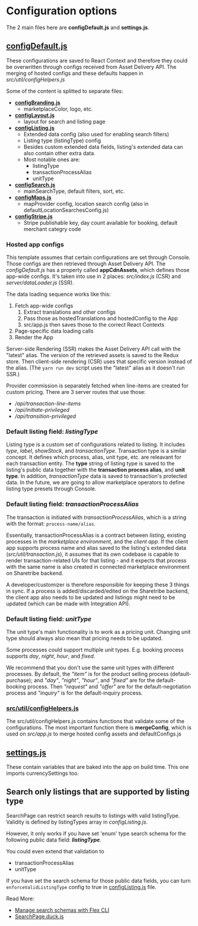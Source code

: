 # Configuration options

The 2 main files here are **configDefault.js** and **settings.js**.

## [configDefault.js](./configDefault.js)

These configurations are saved to React Context and therefore they could be overwritten through
configs received from Asset Delivery API. The merging of hosted configs and these defaults happen in
_src/util/configHelpers.js_

Some of the content is splitted to separate files:

- **[configBranding.js](./configBranding.js)**
  - marketplaceColor, logo, etc.
- **[configLayout.js](./configLayout.js)**
  - layout for search and listing page
- **[configListing.js](./configListing.js)**
  - Extended data config (also used for enabling search filters)
  - Listing type (listingType) config
  - Besides custom extended data fields, listing's extended data can also contain other extra data.
  - Most notable ones are:
    - listingType
    - transactionProcessAlias
    - unitType
- **[configSearch.js](./configSearch.js)**
  - mainSearchType, default filters, sort, etc.
- **[configMaps.js](./configMaps.js)**
  - mapProvider config, location search config (also in defaultLocationSearchesConfig.js)
- **[configStripe.js](./configStripe.js)**
  - Stripe publishable key, day count available for booking, default merchant categry code

### Hosted app configs

This template assumes that certain configurations are set through Console. Those configs are then
retrieved through Asset Delivery API. The _configDefault.js_ has a property called **appCdnAssets**,
which defines those app-wide configs. It's taken into use in 2 places: _src/index.js_ (CSR) and
_server/dataLoader.js_ (SSR).

The data loading sequence works like this:

1. Fetch app-wide configs
   1. Extract translations and other configs
   2. Pass those as hostedTranslations and hostedConfig to the App
   3. src/app.js then saves those to the correct React Contexts
2. Page-specific data loading calls
3. Render the App

Server-side Rendering (SSR) makes the Asset Delivery API call with the "latest" alias. The version
of the retrieved assets is saved to the Redux store. Then client-side rendering (CSR) uses that
specific version instead of the alias. (The `yarn run dev` script uses the "latest" alias as it
doesn't run SSR.)

Provider commission is separately fetched when line-items are created for custom pricing. There are
3 server routes that use those:

- _/api/transaction-line-items_
- _/api/initiate-privileged_
- _/api/transition-privileged_

### Default listing field: **_listingType_**

Listing type is a custom set of configurations related to listing. It includes _type_, _label_,
_showStock_, and _transactionType_. Transaction type is a similar concept. It defines which process,
alias, unit type, etc. are releavant for each transaction entity. The **type** string of listing
type is saved to the listing's public data together with the **transaction process alias**, and
**unit type**. In addition, _transactionType_ data is saved to transaction's protected data. In the
future, we are going to allow marketplace operators to define listing type presets through Console.

### Default listing field: **_transactionProcessAlias_**

The transaction is initiated with _transactionProcessAlias_, which is a string with the format:
`process-name/alias`.

Essentially, transactionProcessAlias is a contract between _listing_, existing processes in the
_marketplace environment_, and the _client app_. If the client app supports process name and alias
saved to the listing's extended data (_src/util/transaction.js_), it assumes that its own codebase
is capable to render transaction-related UIs for that listing - and it expects that process with the
same name is also created in connected marketplace environment on Sharetribe backend.

A developer/customizer is therefore responsible for keeping these 3 things in sync. If a process is
added/discarded/edited on the Sharetribe backend, the client app also needs to be updated and
listings might need to be updated (which can be made with Integration API).

### Default listing field: **_unitType_**

The unit type's main functionality is to work as a pricing unit. Changing unit type should always
also mean that pricing needs to be updated.

Some processes could support multiple unit types. E.g. booking process supports _day_, _night_,
_hour_, and _fixed_.

We recommend that you don't use the same unit types with different processes. By default, the
_"item"_ is for the product selling process (default-purchase); and _"day"_, _"night"_, _"hour"_,
and _"fixed"_ are for the default-booking process. Then _"request"_ and _"offer"_ are for the
default-negotiation process and _"inquiry"_ is for the default-inquiry process.

### [src/util/configHelpers.js](../util/configHelpers.js)

The src/util/configHelpers.js contains functions that validate some of the configurations. The most
important function there is **mergeConfig**, which is used on _src/app.js_ to merge hosted config
assets and defaultConfigs.js

## [settings.js](./settings.js)

These contain variables that are baked into the app on build time. This one imports currencySettings
too.

## Search only listings that are supported by listing type

SearchPage can restrict search results to listings with valid listingType. Validity is defined by
listingTypes array in _configListing.js_.

However, it only works if you have set 'enum' type search schema for the following public data
field: **_listingType_**.

You could even extend that validation to

- transactionProcessAlias
- unitType

If you have set the search schema for those public data fields, you can turn
`enforceValidListingType` config to true in [configListing.js](./configListing.js) file.

Read More:

- [Manage search schemas with Flex CLI](https://www.sharetribe.com/docs/how-to/manage-search-schemas-with-flex-cli/#adding-listing-search-schemas)
- [SearchPage.duck.js](../containers/SearchPage/SearchPage.duck.js)
